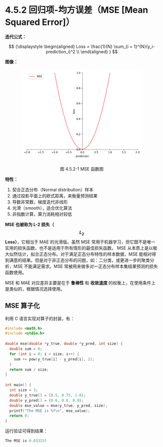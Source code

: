 
# 4.5.2 回归项-均方误差（MSE [Mean Squared Error]）

**迭代公式：**

$$
{\displaystyle 
 \begin{aligned}
   Loss = \frac{1}{N} \sum_{i = 1}^{N}(y_i-prediction_i)^2 \\
 \end{aligned}
}
$$

**图像：**

<center>
<figure>
   <img  
      width = "400" height = "300"
      src="../../Pictures/MSE.png" alt="">
    <figcaption>
      <p>图 4.5.2-1 MSE 函数图</p>
   </figcaption>
</figure>
</center>

**特性：**

1. 契合正态分布（Normal distribution）样本
2. 通过投影平面上的欧式距离，来衡量预测结果
3. 导数非常数，梯度迭代非线形
4. 光滑（smooth），适合优化算法
5. 非指数计算，算力消耗相对较低

**MSE 也被称为 L-2 损失（$$L_2$$ Loss）**，它相当于 MAE 的光滑版。虽然 MSE 常用于机器学习，但它既不是唯一实用的损失函数，也不是适用于所有情形的最佳损失函数。 MSE 从本质上是以极大似然估计，拟合正态分布。对于满足正态分布特性的样本数据，MSE 能相对得到满意的结果。但是对于非正态分布的问题，如：二分类，或更进一步的聚类分析，MSE 不能满足需求。MSE 常被用来做多对一正态分布样本集结果预测的损失函数使用。

MSE 和 MAE 对应差异主要是在于 **鲁棒性** 和 **收敛速度** 的权衡上，在使用条件上是类似的，根据情况选择使用。

## **MSE 算子化**

利用 C 语言实现对算子的封装，有：

```C
#include <math.h>
#include <stdio.h>

double mse(double *y_true, double *y_pred, int size) {
  double sum = 0;
  for (int i = 0; i < size; i++) {
    sum += pow(y_true[i] - y_pred[i], 2);
  }
  return sum / size;
}

int main() {
  int size = 3;
  double y_true[] = {0.5, 0.75, 1.0};
  double y_pred[] = {0.6, 0.8, 0.9};
  double mse_value = mse(y_true, y_pred, size);
  printf("The MSE is %f\n", mse_value);
  return 0;
}
```

运行验证可得到结果：

```C
The MSE is 0.033333
```


[ref]: References_4.md